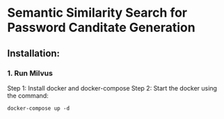 # Semantic Similarity Search for Password Canditate Generation

## Installation:

### 1. Run Milvus
Step 1: Install docker and docker-compose
Step 2: Start the docker using the command:
```
docker-compose up -d
```
